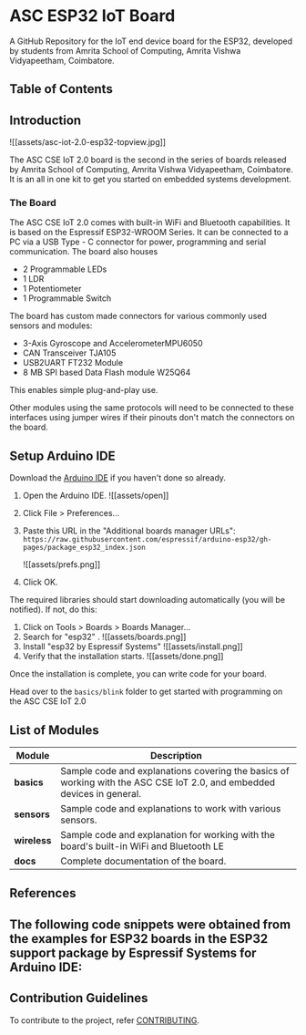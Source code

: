 # ASC ESP32 IoT Board

A GitHub Repository for the IoT end device board for the ESP32, developed by 
students from Amrita School of Computing, Amrita Vishwa Vidyapeetham, Coimbatore.

## Table of Contents

## Introduction

![[assets/asc-iot-2.0-esp32-topview.jpg]]

The ASC CSE IoT 2.0 board is the second in the series of boards released by Amrita School of Computing, Amrita Vishwa Vidyapeetham, Coimbatore.
It is an all in one kit to get you started on embedded systems development.

### The Board

The ASC CSE IoT 2.0 comes with built-in WiFi and Bluetooth capabilities. It is based on the Espressif ESP32-WROOM Series.
It can be connected to a PC via a USB Type - C connector for power, programming and serial communication.
The board also houses
- 2 Programmable LEDs
- 1 LDR
- 1 Potentiometer
- 1 Programmable Switch

The board has custom made connectors for various commonly used sensors and modules:
- 3-Axis Gyroscope and AccelerometerMPU6050
- CAN Transceiver TJA105
- USB2UART FT232 Module
- 8 MB SPI based Data Flash module W25Q64

This enables simple plug-and-play use.

Other modules using the same protocols will need to be connected to these interfaces using jumper wires if their pinouts don't match the connectors on the board.


## Setup Arduino IDE

Download the [Arduino IDE](https://www.arduino.cc/en/software) if you haven't done so already.

1. Open the Arduino IDE. ![[assets/open]]
2. Click File > Preferences... 
3. Paste this URL in the "Additional boards manager URLs":
	```https://raw.githubusercontent.com/espressif/arduino-esp32/gh-pages/package_esp32_index.json```
	
	![[assets/prefs.png]]
4. Click OK.

The required libraries should start downloading automatically (you will be notified). If not, do this:
1. Click on Tools > Boards > Boards Manager...
2. Search for "esp32" . ![[assets/boards.png]]
3. Install "esp32 by Espressif Systems" ![[assets/install.png]]
4. Verify that the installation starts. ![[assets/done.png]]

Once the installation is complete, you can write code for your board.

Head over to the `basics/blink` folder to get started with programming on the ASC CSE IoT 2.0

## List of Modules

| Module | Description|
| --------- | ------------ |
| **basics** | Sample code and explanations covering the basics of working with the ASC CSE IoT 2.0, and embedded devices in general.  |
| **sensors** | Sample code and explanations to work with various sensors.  |
| **wireless** | Sample code and explanation for working with the board's built-in WiFi and Bluetooth LE |
| **docs** | Complete documentation of the board. |


## References

The following code snippets were obtained from the examples for ESP32 boards in the ESP32 support package by Espressif Systems for Arduino IDE:
- 


## Contribution Guidelines
To contribute to the project, refer [CONTRIBUTING](CONTRIBUTING.md).

